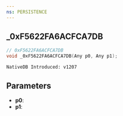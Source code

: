 ```yaml
---
ns: PERSISTENCE
---
```

## _0xF5622FA6ACFCA7DB

```c
// 0xF5622FA6ACFCA7DB
void _0xF5622FA6ACFCA7DB(Any p0, Any p1);
```

```
NativeDB Introduced: v1207
```

## Parameters
* **p0**:
* **p1**:
